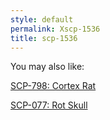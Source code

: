 ```yaml
---
style: default
permalink: Xscp-1536
title: scp-1536
---
```

You may also like:

[SCP-798: Cortex Rat](http://scp-wiki.net/scp-798)

[SCP-077: Rot Skull](http://scp-wiki.net/scp-077)
